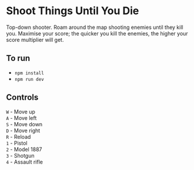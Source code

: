 # Shoot Things Until You Die

Top-down shooter. Roam around the map shooting enemies until they kill you. Maximise your score; the quicker you kill the enemies, the higher your score multiplier will get.

## To run
- `npm install`
- `npm run dev`

## Controls

`W` - Move up  
`A` - Move left  
`S` - Move down  
`D` - Move right  
`R` - Reload  
`1` - Pistol  
`2` - Model 1887  
`3` - Shotgun  
`4` - Assault rifle  
